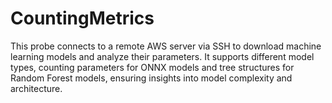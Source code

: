 # CountingMetrics
This probe connects to a remote AWS server via SSH to download machine learning models and analyze their parameters. It supports different model types, counting parameters for ONNX models and tree structures for Random Forest models, ensuring insights into model complexity and architecture.
